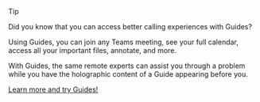 > [!TIP]
> Did you know that you can access better calling experiences with Guides?
>
> Using Guides, you can join any Teams meeting, see your full calendar, access all your important files, annotate, and more.  
>
> With Guides, the same remote experts can assist you through a problem while you have the holographic content of a Guide appearing before you.  
>
> [Learn more and try Guides!](https://Aka.ms/tryguides)
